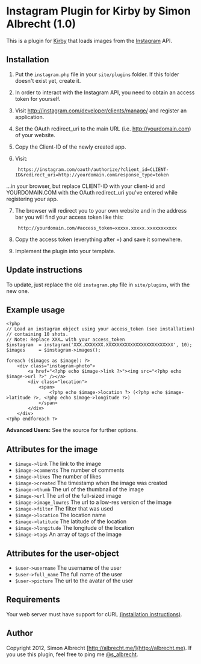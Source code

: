 # Instagram Plugin for Kirby by Simon Albrecht (1.0)
This is a plugin for [Kirby](http://getkirby.com/) that loads images from the [Instagram](http://instagram.com/) API.

## Installation
1. Put the `instagram.php` file in your `site/plugins` folder. If this folder doesn't exist yet, create it.
2. In order to interact with the Instagram API, you need to obtain an access token for yourself.
3. Visit <http://instagram.com/developer/clients/manage/> and register an application.
4. Set the OAuth redirect_uri to the main URL (i.e. http://yourdomain.com) of your website. 
5. Copy the Client-ID of the newly created app.
6. Visit: 

		https://instagram.com/oauth/authorize/?client_id=CLIENT-ID&redirect_uri=http://yourdomain.com&response_type=token

…in your browser, but replace CLIENT-ID with your client-id and YOURDOMAIN.COM with the OAuth redirect_uri you've entered while registering your app. 

7. The browser will redirect you to your own website and in the address bar you will find your access token like this: 

		http://yourdomain.com/#access_token=xxxxx.xxxxx.xxxxxxxxxxx

8. Copy the access token (everything after =) and save it somewhere. 
9. Implement the plugin into your template.

## Update instructions
To update, just replace the old `instagram.php` file in `site/plugins`, with the new one.

## Example usage
	<?php
    // Load an instagram object using your access_token (see installation)
    // containing 10 shots.
    // Note: Replace XXX… with your access_token
    $instagram  = instagram('XXX.XXXXXXX.XXXXXXXXXXXXXXXXXXXXXXXXX', 10);
    $images	    = $instagram->images();

    foreach ($images as $image): ?>
        <div class="instagram-photo">
            <a href="<?php echo $image->link ?>"><img src="<?php echo $image->url ?>" /></a>
            <div class="location">
                <span>
                    <?php echo $image->location ?> (<?php echo $image->latitude ?>, <?php echo $image->longitude ?>)
                </span>
            </div>
        </div>
	<?php endforeach ?>
	
**Advanced Users:** See the source for further options.

## Attributes for the image
* `$image->link` The link to the image
* `$image->comments` The number of comments
* `$image->likes` The number of likes
* `$image->created` The timestamp when the image was created
* `$image->thumb` The url of the thumbnail of the image
* `$image->url` The url of the full-sized image
* `$image->image_lowres` The url to a low-res version of the image
* `$image->filter` The filter that was used
* `$image->location` The location name
* `$image->latitude` The latitude of the location
* `$image->longitude` The longitude of the location
* `$image->tags` An array of tags of the image

## Attributes for the user-object
* `$user->username` The username of the user
* `$user->full_name` The full name of the user
* `$user->picture` The url to the avatar of the user

## Requirements
Your web server must have support for cURL [(installation instructions)](http://www.php.net/manual/en/curl.installation.php).

## Author
Copyright 2012, Simon Albrecht [http://albrecht.me/](http://albrecht.me).
If you use this plugin, feel free to ping me [@s_albrecht](http://twitter.com/s_albrecht).